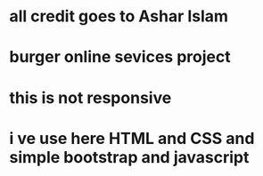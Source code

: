 # all credit goes to Ashar Islam
# burger online sevices project
# this is not responsive
# i ve use here HTML and CSS and simple bootstrap and javascript

